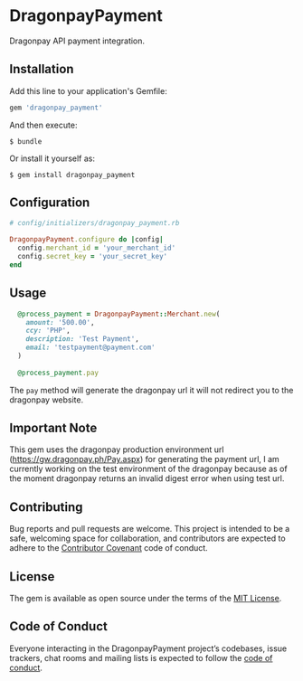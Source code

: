 # DragonpayPayment

Dragonpay API payment integration.

## Installation

Add this line to your application's Gemfile:

```ruby
gem 'dragonpay_payment'
```

And then execute:

    $ bundle

Or install it yourself as:

    $ gem install dragonpay_payment

## Configuration

```ruby
# config/initializers/dragonpay_payment.rb

DragonpayPayment.configure do |config|
  config.merchant_id = 'your_merchant_id'
  config.secret_key = 'your_secret_key'
end
```

## Usage

```ruby
  @process_payment = DragonpayPayment::Merchant.new(
    amount: '500.00',
    ccy: 'PHP',
    description: 'Test Payment',
    email: 'testpayment@payment.com'
  )
  
  @process_payment.pay
```

The ```pay``` method will generate the dragonpay url it will not redirect you to the dragonpay website.

## Important Note

This gem uses the dragonpay production environment url (https://gw.dragonpay.ph/Pay.aspx) for generating the payment url, I am currently working on the test environment of the dragonpay because as of the moment dragonpay returns an invalid digest error when using test url.

## Contributing

Bug reports and pull requests are welcome. This project is intended to be a safe, welcoming space for collaboration, and contributors are expected to adhere to the [Contributor Covenant](http://contributor-covenant.org) code of conduct.

## License

The gem is available as open source under the terms of the [MIT License](http://opensource.org/licenses/MIT).

## Code of Conduct

Everyone interacting in the DragonpayPayment project’s codebases, issue trackers, chat rooms and mailing lists is expected to follow the [code of conduct](https://github.com/[USERNAME]/dragonpay_payment/blob/master/CODE_OF_CONDUCT.md).
